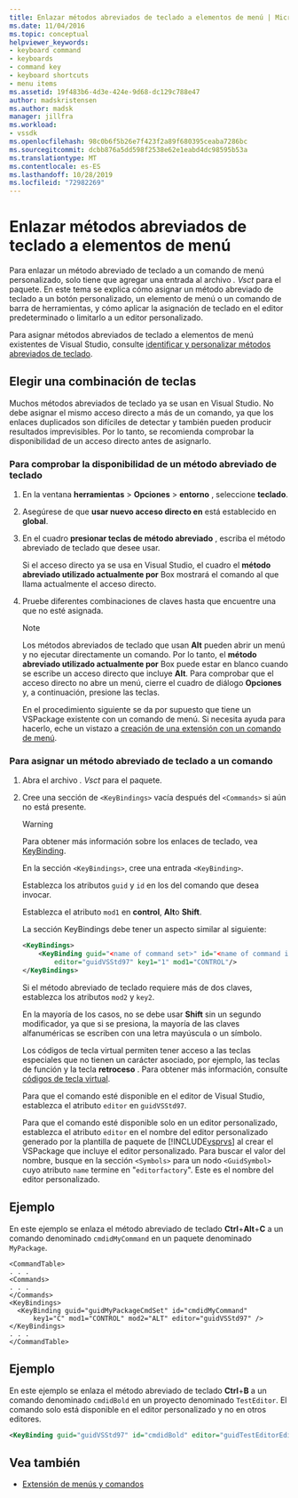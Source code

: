 ```yaml
---
title: Enlazar métodos abreviados de teclado a elementos de menú | Microsoft Docs
ms.date: 11/04/2016
ms.topic: conceptual
helpviewer_keywords:
- keyboard command
- keyboards
- command key
- keyboard shortcuts
- menu items
ms.assetid: 19f483b6-4d3e-424e-9d68-dc129c788e47
author: madskristensen
ms.author: madsk
manager: jillfra
ms.workload:
- vssdk
ms.openlocfilehash: 98c0b6f5b26e7f423f2a89f680395ceaba7286bc
ms.sourcegitcommit: dcbb876a5dd598f2538e62e1eabd4dc98595b53a
ms.translationtype: MT
ms.contentlocale: es-ES
ms.lasthandoff: 10/28/2019
ms.locfileid: "72982269"
---
```

# <a name="bind-keyboard-shortcuts-to-menu-items"></a>Enlazar métodos abreviados de teclado a elementos de menú
Para enlazar un método abreviado de teclado a un comando de menú personalizado, solo tiene que agregar una entrada al archivo *. Vsct* para el paquete. En este tema se explica cómo asignar un método abreviado de teclado a un botón personalizado, un elemento de menú o un comando de barra de herramientas, y cómo aplicar la asignación de teclado en el editor predeterminado o limitarlo a un editor personalizado.

 Para asignar métodos abreviados de teclado a elementos de menú existentes de Visual Studio, consulte [identificar y personalizar métodos abreviados de teclado](../ide/identifying-and-customizing-keyboard-shortcuts-in-visual-studio.md).

## <a name="choose-a-key-combination"></a>Elegir una combinación de teclas
 Muchos métodos abreviados de teclado ya se usan en Visual Studio. No debe asignar el mismo acceso directo a más de un comando, ya que los enlaces duplicados son difíciles de detectar y también pueden producir resultados imprevisibles. Por lo tanto, se recomienda comprobar la disponibilidad de un acceso directo antes de asignarlo.

### <a name="to-verify-the-availability-of-a-keyboard-shortcut"></a>Para comprobar la disponibilidad de un método abreviado de teclado

1. En la ventana **herramientas** > **Opciones** > **entorno** , seleccione **teclado**.

2. Asegúrese de que **usar nuevo acceso directo en** está establecido en **global**.

3. En el cuadro **presionar teclas de método abreviado** , escriba el método abreviado de teclado que desee usar.

    Si el acceso directo ya se usa en Visual Studio, el cuadro el **método abreviado utilizado actualmente por** Box mostrará el comando al que llama actualmente el acceso directo.

4. Pruebe diferentes combinaciones de claves hasta que encuentre una que no esté asignada.

   > [!NOTE]
   > Los métodos abreviados de teclado que usan **Alt** pueden abrir un menú y no ejecutar directamente un comando. Por lo tanto, el **método abreviado utilizado actualmente por** Box puede estar en blanco cuando se escribe un acceso directo que incluye **Alt**. Para comprobar que el acceso directo no abre un menú, cierre el cuadro de diálogo **Opciones** y, a continuación, presione las teclas.

   En el procedimiento siguiente se da por supuesto que tiene un VSPackage existente con un comando de menú. Si necesita ayuda para hacerlo, eche un vistazo a [creación de una extensión con un comando de menú](../extensibility/creating-an-extension-with-a-menu-command.md).

### <a name="to-assign-a-keyboard-shortcut-to-a-command"></a>Para asignar un método abreviado de teclado a un comando

1. Abra el archivo *. Vsct* para el paquete.

2. Cree una sección de `<KeyBindings>` vacía después del `<Commands>` si aún no está presente.

   > [!WARNING]
   > Para obtener más información sobre los enlaces de teclado, vea [KeyBinding](../extensibility/keybinding-element.md).

    En la sección `<KeyBindings>`, cree una entrada `<KeyBinding>`.

    Establezca los atributos `guid` y `id` en los del comando que desea invocar.

    Establezca el atributo `mod1` en **control**, **Alt**o **Shift**.

    La sección KeyBindings debe tener un aspecto similar al siguiente:

   ```xml
   <KeyBindings>
       <KeyBinding guid="<name of command set>" id="<name of command id>"
           editor="guidVSStd97" key1="1" mod1="CONTROL"/>
   </KeyBindings>

   ```

   Si el método abreviado de teclado requiere más de dos claves, establezca los atributos `mod2` y `key2`.

   En la mayoría de los casos, no se debe usar **Shift** sin un segundo modificador, ya que si se presiona, la mayoría de las claves alfanuméricas se escriben con una letra mayúscula o un símbolo.

   Los códigos de tecla virtual permiten tener acceso a las teclas especiales que no tienen un carácter asociado, por ejemplo, las teclas de función y la tecla **retroceso** . Para obtener más información, consulte [códigos de tecla virtual](/windows/desktop/inputdev/virtual-key-codes).

   Para que el comando esté disponible en el editor de Visual Studio, establezca el atributo `editor` en `guidVSStd97`.

   Para que el comando esté disponible solo en un editor personalizado, establezca el atributo `editor` en el nombre del editor personalizado generado por la plantilla de paquete de [!INCLUDE[vsprvs](../code-quality/includes/vsprvs_md.md)] al crear el VSPackage que incluye el editor personalizado. Para buscar el valor del nombre, busque en la sección `<Symbols>` para un nodo `<GuidSymbol>` cuyo atributo `name` termine en "`editorfactory`". Este es el nombre del editor personalizado.

## <a name="example"></a>Ejemplo
 En este ejemplo se enlaza el método abreviado de teclado **Ctrl**+**Alt**+**C** a un comando denominado `cmdidMyCommand` en un paquete denominado `MyPackage`.

```
<CommandTable>
. . .
<Commands>
. . .
</Commands>
<KeyBindings>
  <KeyBinding guid="guidMyPackageCmdSet" id="cmdidMyCommand"
      key1="C" mod1="CONTROL" mod2="ALT" editor="guidVSStd97" />
</KeyBindings>
. . .
</CommandTable>
```

## <a name="example"></a>Ejemplo
 En este ejemplo se enlaza el método abreviado de teclado **Ctrl**+**B** a un comando denominado `cmdidBold` en un proyecto denominado `TestEditor`. El comando solo está disponible en el editor personalizado y no en otros editores.

```xml
<KeyBinding guid="guidVSStd97" id="cmdidBold" editor="guidTestEditorEditorFactory" key1="B" mod1="Control" />
```

## <a name="see-also"></a>Vea también
- [Extensión de menús y comandos](../extensibility/extending-menus-and-commands.md)